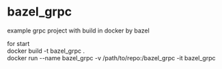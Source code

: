 # bazel_grpc
example grpc project with build in docker by bazel

for start \
docker build -t bazel_grpc . \
docker run --name bazel_grpc -v /path/to/repo:/bazel_grpc -it bazel_grpc
